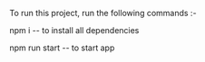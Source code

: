 
To run this project, run the following commands :-


npm i -- to install all dependencies

npm run start -- to start app
